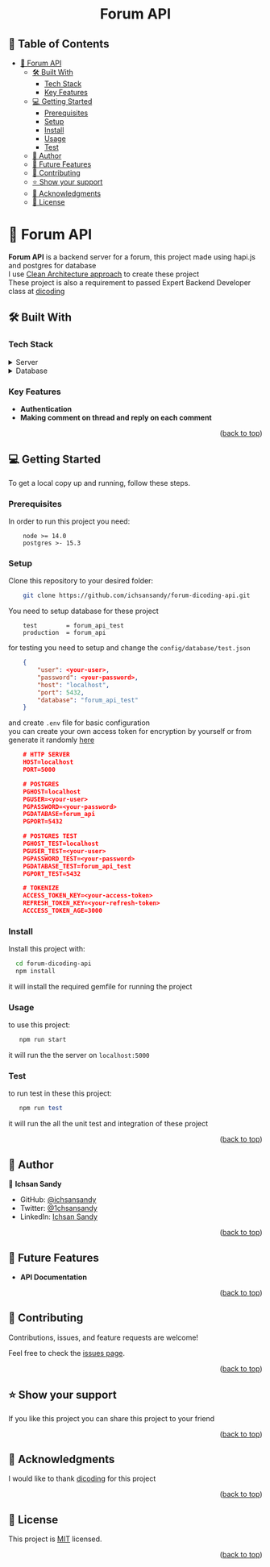 <a name="readme-top"></a>

<div align="center">

  <h1><b>Forum API</b></h1>

</div>

<!-- TABLE OF CONTENTS -->

## 📗 Table of Contents

- [📖 Forum API ](#-gemstone-blog-)
  - [🛠 Built With ](#-built-with-)
    - [Tech Stack ](#tech-stack-)
    - [Key Features ](#key-features-)
  - [💻 Getting Started ](#-getting-started-)
    - [Prerequisites](#prerequisites)
    - [Setup](#setup)
    - [Install](#install)
    - [Usage](#usage)
    - [Test](#test)
  - [👥 Author ](#-author-)
  - [🔭 Future Features ](#-future-features-)
  - [🤝 Contributing ](#-contributing-)
  - [⭐️ Show your support ](#️-show-your-support-)
  - [🙏 Acknowledgments ](#-acknowledgments-)
  - [📝 License ](#-license-)

<!-- PROJECT DESCRIPTION -->

# 📖 Forum API <a name="about-project"></a>

**Forum API** is a backend server for a forum, this project made using hapi.js and postgres for database
<br>
I use [Clean Architecture approach](https://blog.cleancoder.com/uncle-bob/2012/08/13/the-clean-architecture.html) to create these project
<br>
These project is also a requirement to passed Expert Backend Developer class at [dicoding](https://www.dicoding.com/)


## 🛠 Built With <a name="built-with"></a>

### Tech Stack <a name="tech-stack"></a>

<details>
    <summary>Server</summary>
        <li><a href="https://nodejs.org/en">Node</a></li>
</details>
<details>
      <summary>Database</summary>
        <li><a href="https://www.postgresql.org/">Postgres</a></li>
</details>

<!-- Features -->

### Key Features <a name="key-features"></a>

- **Authentication**
- **Making comment on thread and reply on each comment**

<p align="right">(<a href="#readme-top">back to top</a>)</p>

<!-- LIVE DEMO

## 🚀 Live Demo <a name="live-demo"></a>

- [Live Demo Link](https://stock-wise.vercel.app/)

<p align="right">(<a href="#readme-top">back to top</a>)</p> -->

<!-- GETTING STARTED -->

## 💻 Getting Started <a name="getting-started"></a>

To get a local copy up and running, follow these steps.

### Prerequisites

In order to run this project you need:

```
    node >= 14.0
    postgres >- 15.3
```

### Setup

Clone this repository to your desired folder:

```bash
    git clone https://github.com/ichsansandy/forum-dicoding-api.git
```

You need to setup database for these project

```
    test        = forum_api_test
    production  = forum_api
```

for testing you need to setup and change the ```config/database/test.json```

```json
    {
        "user": <your-user>,
        "password": <your-password>,
        "host": "localhost",
        "port": 5432,
        "database": "forum_api_test"
    }
```

and create  ```.env``` file for basic configuration
<br>
you can create your own access token for encryption by yourself or from generate it randomly [here](https://generate-random.org/api-token-generator)
```json
    # HTTP SERVER
    HOST=localhost
    PORT=5000

    # POSTGRES
    PGHOST=localhost
    PGUSER=<your-user>
    PGPASSWORD=<your-password>
    PGDATABASE=forum_api
    PGPORT=5432

    # POSTGRES TEST
    PGHOST_TEST=localhost
    PGUSER_TEST=<your-user>
    PGPASSWORD_TEST=<your-password>
    PGDATABASE_TEST=forum_api_test
    PGPORT_TEST=5432

    # TOKENIZE
    ACCESS_TOKEN_KEY=<your-access-token>
    REFRESH_TOKEN_KEY=<your-refresh-token>
    ACCCESS_TOKEN_AGE=3000

```

### Install

Install this project with:

```bash
  cd forum-dicoding-api
  npm install
```

it will install the required gemfile for running the project

### Usage

to use this project:

```bash
   npm run start
```

it will run the the server on ```localhost:5000```

### Test

to run test in these this project:

```ruby
   npm run test
```

it will run the all the unit test and integration of these project




<p align="right">(<a href="#readme-top">back to top</a>)</p>


## 👥 Author <a name="author"></a>

👤 **Ichsan Sandy**

- GitHub: [@ichsansandy](https://github.com/ichsansandy)
- Twitter: [@1chsansandy](https://twitter.com/1chsansandy)
- LinkedIn: [Ichsan Sandy](https://linkedin.com/in/ichsans)


<p align="right">(<a href="#readme-top">back to top</a>)</p>

<!-- FUTURE FEATURES -->

## 🔭 Future Features <a name="future-features"></a>

- **API Documentation**


<p align="right">(<a href="#readme-top">back to top</a>)</p>

<!-- CONTRIBUTING -->

## 🤝 Contributing <a name="contributing"></a>

Contributions, issues, and feature requests are welcome!

Feel free to check the [issues page](../../issues/).

<p align="right">(<a href="#readme-top">back to top</a>)</p>

<!-- SUPPORT -->

## ⭐️ Show your support <a name="support"></a>

If you like this project you can share this project to your friend

<p align="right">(<a href="#readme-top">back to top</a>)</p>

<!-- ACKNOWLEDGEMENTS -->

## 🙏 Acknowledgments <a name="acknowledgements"></a>

I would like to thank [dicoding](https://www.dicoding.com/) for this project

<p align="right">(<a href="#readme-top">back to top</a>)</p>

<!-- LICENSE -->

## 📝 License <a name="license"></a>

This project is [MIT](./LICENSE) licensed.

<p align="right">(<a href="#readme-top">back to top</a>)</p>
